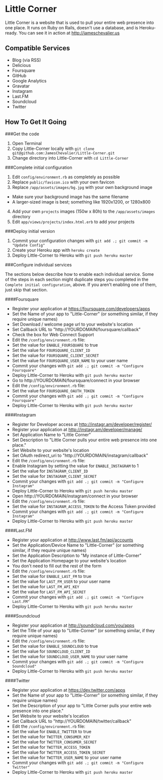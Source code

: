 Little Corner
=============

Little Corner is a website that is used to pull your entire web presence into one place. It runs on Ruby on Rails, doesn't use a database, and is Heroku-ready. You can see it in action at http://jameschevalier.us

Compatible Services
-------------------

* Blog (via RSS)
* Delicious
* Foursquare
* GitHub
* Google Analytics
* Gravatar
* Instagram
* Last.FM
* Soundcloud
* Twitter

How To Get It Going
-------------

###Get the code
1. Open Terminal
2. Copy Little-Corner locally with `git clone git@github.com:JamesChevalier/Little-Corner.git`
3. Change directory into Little-Corner with `cd Little-Corner`

###Complete initial configuration
1. Edit `config/environment.rb` as completely as possible
2. Replace `public/favicon.ico` with your own favicon
3. Replace `/app/assets/images/bg.jpg` with your own background image
 * Make sure your background image has the same filename
 * A larger-sized image is best; something like 1920x1200, or 1280x800
4. Add your own `projects` images (150w x 80h) to the `/app/assets/images` directory
5. Edit `app/views/projects/index.html.erb` to add your projects

###Deploy initial version
1. Commit your configuration changes with `git add .; git commit -m "Update Config"`
2. Create your Heroku app with `heroku create`
3. Deploy Little-Corner to Heroku with `git push heroku master`

###Configure individual services

The sections below describe how to enable each individual service. Some of the steps in each section might duplicate steps you completed in the `Complete initial configuration`, above. If you aren't enabling one of them, just skip that section.

####Foursquare

* Register your application at https://foursquare.com/developers/apps
 * Set the Name of your app to "Little-Corner" (or something similar, if they require unique names)
 * Set Download / welcome page url to your website's location
 * Set Callback URL to "http://YOURDOMAIN/foursquare/callback"
 * Check the box for Web Connect Support
* Edit the `/config/environment.rb` file:
 * Set the value for `ENABLE_FOURSQUARE` to true
 * Set the value for `FOURSQUARE_CLIENT_ID`
 * Set the value for `FOURSQUARE_CLIENT_SECRET`
 * Set the value for `FOURSQUARE_USER_NAME` to your user name
* Commit your changes with `git add .; git commit -m "Configure Foursquare"`
* Deploy Little-Corner to Heroku with `git push heroku master`
* Go to http://YOURDOMAIN/foursquare/connect in your browser
* Edit the `/config/environment.rb` file:
 * Set the value for `FOURSQUARE_OAUTH_TOKEN`
* Commit your changes with `git add .; git commit -m "Configure Foursquare"`
* Deploy Little-Corner to Heroku with `git push heroku master`

####Instagram

* Register for Developer access at http://instagr.am/developer/register/
* Register your application at http://instagr.am/developer/manage/
 * Set Application Name to "Little Corner"
 * Set Description to "Little Corner pulls your entire web presence into one place."
 * Set Website to your website's location
 * Set OAuth redirect_uri to "http://YOURDOMAIN/instagram/callback"
* Edit the `/config/environment.rb` file:
 * Enable Instagram by setting the value for `ENABLE_INSTAGRAM` to 1
 * Set the value for `INSTAGRAM_CLIENT_ID`
 * Set the value for `INSTAGRAM_CLIENT_SECRET`
* Commit your changes with `git add .; git commit -m "Configure Instagram"`
* Deploy Little-Corner to Heroku with `git push heroku master`
* Open http://YOURDOMAIN/instagram/connect in your browser
* Edit the `/config/environment.rb` file:
 * Set the value for `INSTAGRAM_ACCESS_TOKEN` to the Access Token provided
* Commit your changes with `git add .; git commit -m "Configure Instagram"`
* Deploy Little-Corner to Heroku with `git push heroku master`

####Last.FM

* Register your application at http://www.last.fm/api/accounts
 * Set the Application/Device Name to "Little-Corner" (or something similar, if they require unique names)
 * Set the Application Description to "My instance of Little-Corner"
 * Set the Application Homepage to your website's location
 * You don't need to fill out the rest of the form
* Edit the `/config/environment.rb` file:
 * Set the value for `ENABLE_LAST_FM` to true
 * Set the value for `LAST_FM_USER` to your user name
 * Set the value for `LAST_FM_API_KEY`
 * Set the value for `LAST_FM_API_SECRET`
* Commit your changes with `git add .; git commit -m "Configure Last.FM"`
* Deploy Little-Corner to Heroku with `git push heroku master`

####Soundcloud

* Register your application at http://soundcloud.com/you/apps
 * Set the Title of your app to "Little-Corner" (or something similar, if they require unique names)
* Edit the `/config/environment.rb` file:
 * Set the value for `ENABLE_SOUNDCLOUD` to true
 * Set the value for `SOUNDCLOUD_CLIENT_ID`
 * Set the value for `SOUNDCLOUD_USER_NAME` to your user name
* Commit your changes with `git add .; git commit -m "Configure Soundcloud"`
* Deploy Little-Corner to Heroku with `git push heroku master`

####Twitter

* Register your application at https://dev.twitter.com/apps
 * Set the Name of your app to "Little-Corner" (or something similar, if they require unique names)
 * Set the Description of your app to "Little Corner pulls your entire web presence into one place."
 * Set Website to your website's location
 * Set Callback URL to "http://YOURDOMAIN/twitter/callback"
* Edit the `/config/environment.rb` file:
 * Set the value for `ENABLE_TWITTER` to true
 * Set the value for `TWITTER_CONSUMER_KEY`
 * Set the value for `TWITTER_CONSUMER_SECRET`
 * Set the value for `TWITTER_ACCESS_TOKEN`
 * Set the value for `TWITTER_ACCESS_TOKEN_SECRET`
 * Set the value for `TWITTER_USER_NAME` to your user name
* Commit your changes with `git add .; git commit -m "Configure Twitter"`
* Deploy Little-Corner to Heroku with `git push heroku master`
